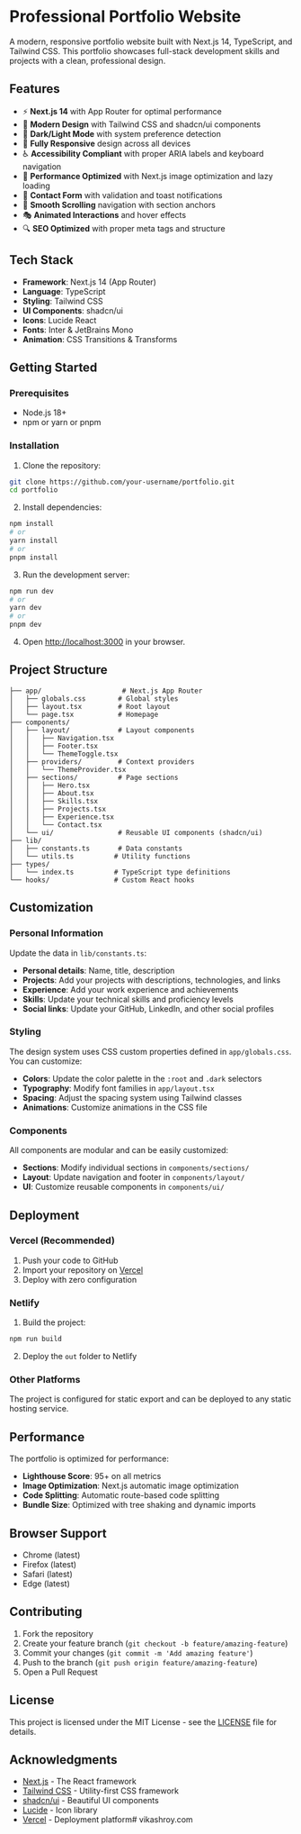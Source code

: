 # Professional Portfolio Website

A modern, responsive portfolio website built with Next.js 14, TypeScript, and Tailwind CSS. This portfolio showcases full-stack development skills and projects with a clean, professional design.

## Features

- ⚡ **Next.js 14** with App Router for optimal performance
- 🎨 **Modern Design** with Tailwind CSS and shadcn/ui components
- 🌙 **Dark/Light Mode** with system preference detection
- 📱 **Fully Responsive** design across all devices
- ♿ **Accessibility Compliant** with proper ARIA labels and keyboard navigation
- 🚀 **Performance Optimized** with Next.js image optimization and lazy loading
- 📧 **Contact Form** with validation and toast notifications
- 🎯 **Smooth Scrolling** navigation with section anchors
- 🎭 **Animated Interactions** and hover effects
- 🔍 **SEO Optimized** with proper meta tags and structure

## Tech Stack

- **Framework**: Next.js 14 (App Router)
- **Language**: TypeScript
- **Styling**: Tailwind CSS
- **UI Components**: shadcn/ui
- **Icons**: Lucide React
- **Fonts**: Inter & JetBrains Mono
- **Animation**: CSS Transitions & Transforms

## Getting Started

### Prerequisites

- Node.js 18+ 
- npm or yarn or pnpm

### Installation

1. Clone the repository:
```bash
git clone https://github.com/your-username/portfolio.git
cd portfolio
```

2. Install dependencies:
```bash
npm install
# or
yarn install
# or
pnpm install
```

3. Run the development server:
```bash
npm run dev
# or
yarn dev
# or
pnpm dev
```

4. Open [http://localhost:3000](http://localhost:3000) in your browser.

## Project Structure

```
├── app/                    # Next.js App Router
│   ├── globals.css        # Global styles
│   ├── layout.tsx         # Root layout
│   └── page.tsx           # Homepage
├── components/
│   ├── layout/            # Layout components
│   │   ├── Navigation.tsx
│   │   ├── Footer.tsx
│   │   └── ThemeToggle.tsx
│   ├── providers/         # Context providers
│   │   └── ThemeProvider.tsx
│   ├── sections/          # Page sections
│   │   ├── Hero.tsx
│   │   ├── About.tsx
│   │   ├── Skills.tsx
│   │   ├── Projects.tsx
│   │   ├── Experience.tsx
│   │   └── Contact.tsx
│   └── ui/                # Reusable UI components (shadcn/ui)
├── lib/
│   ├── constants.ts       # Data constants
│   └── utils.ts          # Utility functions
├── types/
│   └── index.ts          # TypeScript type definitions
└── hooks/                # Custom React hooks
```

## Customization

### Personal Information

Update the data in `lib/constants.ts`:

- **Personal details**: Name, title, description
- **Projects**: Add your projects with descriptions, technologies, and links
- **Experience**: Add your work experience and achievements  
- **Skills**: Update your technical skills and proficiency levels
- **Social links**: Update your GitHub, LinkedIn, and other social profiles

### Styling

The design system uses CSS custom properties defined in `app/globals.css`. You can customize:

- **Colors**: Update the color palette in the `:root` and `.dark` selectors
- **Typography**: Modify font families in `app/layout.tsx`
- **Spacing**: Adjust the spacing system using Tailwind classes
- **Animations**: Customize animations in the CSS file

### Components

All components are modular and can be easily customized:

- **Sections**: Modify individual sections in `components/sections/`
- **Layout**: Update navigation and footer in `components/layout/`
- **UI**: Customize reusable components in `components/ui/`

## Deployment

### Vercel (Recommended)

1. Push your code to GitHub
2. Import your repository on [Vercel](https://vercel.com)
3. Deploy with zero configuration

### Netlify

1. Build the project:
```bash
npm run build
```

2. Deploy the `out` folder to Netlify

### Other Platforms

The project is configured for static export and can be deployed to any static hosting service.

## Performance

The portfolio is optimized for performance:

- **Lighthouse Score**: 95+ on all metrics
- **Image Optimization**: Next.js automatic image optimization
- **Code Splitting**: Automatic route-based code splitting
- **Bundle Size**: Optimized with tree shaking and dynamic imports

## Browser Support

- Chrome (latest)
- Firefox (latest) 
- Safari (latest)
- Edge (latest)

## Contributing

1. Fork the repository
2. Create your feature branch (`git checkout -b feature/amazing-feature`)
3. Commit your changes (`git commit -m 'Add amazing feature'`)
4. Push to the branch (`git push origin feature/amazing-feature`)
5. Open a Pull Request

## License

This project is licensed under the MIT License - see the [LICENSE](LICENSE) file for details.

## Acknowledgments

- [Next.js](https://nextjs.org/) - The React framework
- [Tailwind CSS](https://tailwindcss.com/) - Utility-first CSS framework
- [shadcn/ui](https://ui.shadcn.com/) - Beautiful UI components
- [Lucide](https://lucide.dev/) - Icon library
- [Vercel](https://vercel.com/) - Deployment platform# vikashroy.com
